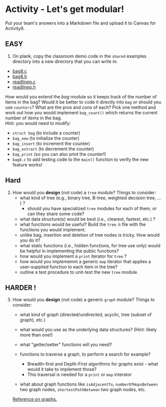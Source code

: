# Activity - Let's get modular!

Put your team's answers into a Markdown file and upload it to Canvas for Activity9.

## EASY

1. On plank, copy the classroom demo code in the `shared` examples directory into a new directory that you can write in:

- [bag8.c](https://github.com/CS50DartmouthFA25/examples/blob/main/bag8.c) 
- [bag8.h](https://github.com/CS50DartmouthFA25/examples/blob/main/bag8.h) 
- [readlinep.c](https://github.com/CS50DartmouthFA25/examples/blob/main/readlinep.c) 
- [readlinep.h](https://github.com/CS50DartmouthFA25/examples/blob/main/readlinep.h) 

How would you extend the *bag* module so it keeps track of the number of items 
in the bag? Would it be better to code it directly into `bag` or should you 
use `counters`? What are the pros and cons of each? Pick one method and work out 
how you would implement `bag_count()` which returns the current number of items in 
the bag.  
Hint: you would need to modify:

* `struct bag`  (to include a counter)
* `bag_new`     (to initialize the counter)
* `bag_insert`  (to increment the counter)
* `bag_extract` (to decrement the counter)
* `bag_print`   (so you can also print the counter!)
* `bag8.c`      to add testing code to the `main()` function to verify the new feature works!



## Hard

2. How would you **design** (not code) a `tree` module? Things to consider:
    - what kind of tree (e.g., binary tree, B-tree, weighted decision tree, ... ) ?
      - should you have specialized `tree` modules for each of them, or can they share some code?
    - what data structure(s) would be best (i.e., clearest, fastest, etc.) ?
    - what functions would be useful? Build the `tree.h` file with the functions 
      you would implement.
    - unlike bag, insertion and deletion of tree nodes is tricky. How would you do it? 
    - what static functions (i.e., hidden functions, for tree use only) would be 
      helpful in implementing the public functions?
    - how would you implement a `print` iterator for `tree` ?
    - how would you implememnt a generic `map` iterator that applies a user-supplied
      function to each item in the tree?
    - outline a test procedure to unit-test the new `tree` module.

## HARDER !

3. How would you **design** (not code) a generic `graph` module? Things to consider:
    - what kind of graph (directed/undirected, acyclic, tree (subset of graph), etc.)
    - what would you use as the underlying data structures? (Hint: likely more than one!)
    - what "getter/setter" functions will you need?
    - functions to traverse a graph, to perform a search for example? 
        - Breadth-first and Depth-First algorithms for graphs exist - what would it take to implement 
          those?
        - This traversal is needed for a `print` or `map` interator
      
   - what about graph functions like `isAdjacentTo`, `numberOfHopsBetween` two graph nodes, `shortestPathBetween` two graph nodes, etc.     
   
   [Reference on graphs.](https://www.geeksforgeeks.org/graph-types-and-applications/?ref=lbp)
